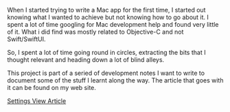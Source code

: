 When I started trying to write a Mac app for the first time, I started out knowing what I wanted to achieve but not knowing how to go about it. I spent a lot of time googling for Mac development help and found very little of it. What i did find was mostly related to Objective-C and not Swift/SwiftUI.

So, I spent a lot of time going round in circles, extracting the bits that I thought relevant and heading down a lot of blind alleys.

This project is part of a seried of development notes I want to write to document some of the stuff I learnt along the way. The article that goes with it can be found on my web site.

 [Settings View Article](http://www.sabarnett.co.uk/blogPage.php?id=settingsWindow)

